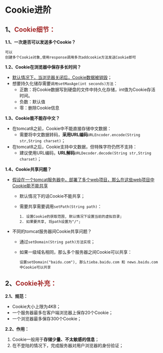 # Cookie进阶

## 1、<span style="color:brown">Cookie细节：</span>

**1.1、一次是否可以发送多个Cookie？**

```apl
可以
创建多个Cookie对象,使用response调用多次addcookie方法发送Cookie即可
```

**1.2、Cookie在浏览器中保存多长时间？**

- <u>默认情况下，当浏览器关闭后，Cookie数据被销毁</u>；
- 想要持久化储存需要`调用setMaxAge(int seconds)方法`：
  - 正数：将Cookie数据写到硬盘的文件中持久化存储，int值为Cookie存活时间。
  - 负数：默认值
  - 零：删除Cookie信息

**1.3、Cookie能不能存中文？**

- 在tomcat8之前，Cookie中不能直接存储中文数据：
  - 需要将中文数据转码，**采用URL编码**`URLEncoder.encode(String str,String charset)`；
- 在tomcat8之后，Cookie支持中文数据，但特殊字符仍然不支持：
  - 建议使用URL编码，**URL解码**`URLDecoder.decode(String str,String charset)`；

**1.4、Cookie共享问题？**

- <u>假设在一个tomcat服务器中，部署了多个web项目，那么在这些web项目中Cookie能不能共享</u>

  - 默认情况下的话Cookie不能共享；

  - 需要共享需要调用`setPath(String path)`：

    ```apl
    1. 设置Cookie的获取范围, 默认情况下设置当前的虚拟目录;
    2. 如果要共享, 将path设置为"/";
    ```

- 不同的tomcat服务器间Cookie共享问题？

  - 通过`setDomain(String path)方法实现`；

  - 如果一级域名相同，那么多个服务器之间Cookie可以共享：

    ```apl
    设置setDomain("baidu.com"), 那么tieba.baidu.com 和 news.baidu.com中Cookie可以共享
    ```



## 2、<span style="color:brown">Cookie补充：</span>

**2.1、规范：**

- Cookie大小上限为4KB；
- 一个服务器最多在客户端浏览器上保存20个Cookie；
- 一个浏览器最多保存300个Cookie；

**2.2、作用：**

1. Cookie一般用于**存储少量、不太敏感的信息**；
2. 在不登陆的情况下，完成服务器对用户浏览器的身份验证；
